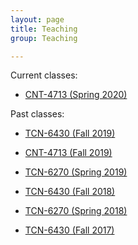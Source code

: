 ```yaml
---
layout: page
title: Teaching
group: Teaching

---
```


Current classes:

- [CNT-4713 (Spring 2020)](https://users.cs.fiu.edu/~afanasyev/classes/spring20/CNT-4713/)

Past classes:

- [TCN-6430 (Fall 2019)](https://users.cs.fiu.edu/~afanasyev/classes/fall19/TCN-6430/)

- [CNT-4713 (Fall 2019)](https://users.cs.fiu.edu/~afanasyev/classes/fall19/CNT-4713/)

- [TCN-6270 (Spring 2019)](https://users.cs.fiu.edu/~afanasyev/classes/spring19/TCN-6270/)

- [TCN-6430 (Fall 2018)](https://users.cs.fiu.edu/~afanasyev/classes/fall18/TCN-6430/)

- [TCN-6270 (Spring 2018)](https://users.cs.fiu.edu/~afanasyev/classes/spring18/TCN-6270/)

- [TCN-6430 (Fall 2017)](https://users.cs.fiu.edu/~afanasyev/classes/fall17/TCN-6430/)
